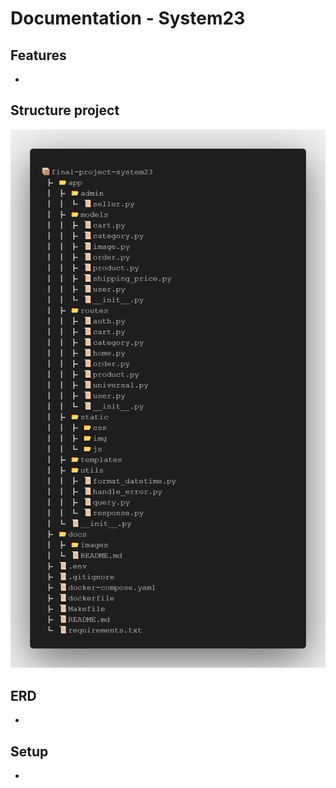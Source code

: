 # **Documentation - System23**

## **Features**

-

## **Structure project**

![structure-project](./images/structure-project.png)

## **ERD**

-

## **Setup**

-
